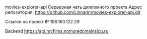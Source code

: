 movies-explorer-api
Серверная чать дипломного проекта
Адрес репозитория: https://github.com/Linnarin/movies-explorer-api.git

Ссылки на проект
IP 158.160.122.29

Backend https://api.myfilms.nomoredomainsicu.ru
